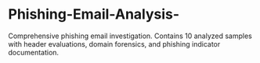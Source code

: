# Phishing-Email-Analysis-
Comprehensive phishing email investigation. Contains 10 analyzed samples with header evaluations, domain forensics, and phishing indicator documentation.
